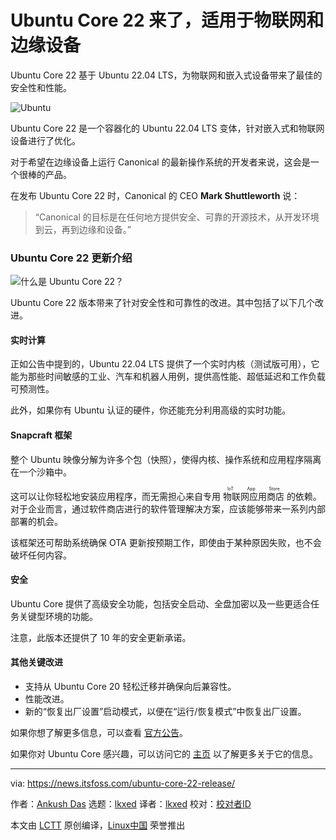 [#]: subject: "Ubuntu Core 22 is Here for IoT and Edge Devices"
[#]: via: "https://news.itsfoss.com/ubuntu-core-22-release/"
[#]: author: "Ankush Das https://news.itsfoss.com/author/ankush/"
[#]: collector: "lkxed"
[#]: translator: "lkxed"
[#]: reviewer: " "
[#]: publisher: " "
[#]: url: " "

Ubuntu Core 22 来了，适用于物联网和边缘设备
======
Ubuntu Core 22 基于 Ubuntu 22.04 LTS，为物联网和嵌入式设备带来了最佳的安全性和性能。

![Ubuntu][1]

Ubuntu Core 22 是一个容器化的 Ubuntu 22.04 LTS 变体，针对嵌入式和物联网设备进行了优化。

对于希望在边缘设备上运行 Canonical 的最新操作系统的开发者来说，这会是一个很棒的产品。

在发布 Ubuntu Core 22 时，Canonical 的 CEO **Mark Shuttleworth** 说：

> “Canonical 的目标是在任何地方提供安全、可靠的开源技术，从开发环境到云，再到边缘和设备。”

### Ubuntu Core 22 更新介绍

![什么是 Ubuntu Core 22？][2]

Ubuntu Core 22 版本带来了针对安全性和可靠性的改进。其中包括了以下几个改进。

#### 实时计算

正如公告中提到的，Ubuntu 22.04 LTS 提供了一个实时内核（测试版可用），它能为那些时间敏感的工业、汽车和机器人用例，提供高性能、超低延迟和工作负载可预测性。

此外，如果你有 Ubuntu 认证的硬件，你还能充分利用高级的实时功能。

#### Snapcraft 框架

整个 Ubuntu 映像分解为许多个包（快照），使得内核、操作系统和应用程序隔离在一个沙箱中。

这可以让你轻松地安装应用程序，而无需担心来自专用 <ruby>物联网应用商店<rt>IoT App Store</rt></ruby> 的依赖。对于企业而言，通过软件商店进行的软件管理解决方案，应该能够带来一系列内部部署的机会。

该框架还可帮助系统确保 OTA 更新按预期工作，即使由于某种原因失败，也不会破坏任何内容。

#### 安全

Ubuntu Core 提供了高级安全功能，包括安全启动、全盘加密以及一些更适合任务关键型环境的功能。

注意，此版本还提供了 10 年的安全更新承诺。

#### 其他关键改进

* 支持从 Ubuntu Core 20 轻松迁移并确保向后兼容性。
* 性能改进。
* 新的“恢复出厂设置”启动模式，以便在“运行/恢复模式”中恢复出厂设置。

如果你想了解更多信息，可以查看 [官方公告][3]。

如果你对 Ubuntu Core 感兴趣，可以访问它的 [主​​页][4] 以了解更多关于它的信息。

--------------------------------------------------------------------------------

via: https://news.itsfoss.com/ubuntu-core-22-release/

作者：[Ankush Das][a]
选题：[lkxed][b]
译者：[lkxed](https://github.com/lkxed)
校对：[校对者ID](https://github.com/校对者ID)

本文由 [LCTT](https://github.com/LCTT/TranslateProject) 原创编译，[Linux中国](https://linux.cn/) 荣誉推出

[a]: https://news.itsfoss.com/author/ankush/
[b]: https://github.com/lkxed
[1]: https://news.itsfoss.com/wp-content/uploads/2022/06/ubuntu-22-core.jpg
[2]: https://youtu.be/6NDWqH1SrGs
[3]: https://ubuntu.com/blog/canonical-ubuntu-core-22-is-now-available-optimised-for-iot-and-embedded-devices
[4]: https://ubuntu.com/core
